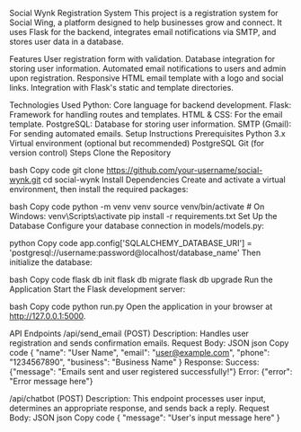 Social Wynk Registration System
This project is a registration system for Social Wing, a platform designed to help businesses grow and connect. It uses Flask for the backend, integrates email notifications via SMTP, and stores user data in a database.

Features
User registration form with validation.
Database integration for storing user information.
Automated email notifications to users and admin upon registration.
Responsive HTML email template with a logo and social links.
Integration with Flask's static and template directories.

Technologies Used
Python: Core language for backend development.
Flask: Framework for handling routes and templates.
HTML & CSS: For the email template.
PostgreSQL: Database for storing user information.
SMTP (Gmail): For sending automated emails.
Setup Instructions
Prerequisites
Python 3.x
Virtual environment (optional but recommended)
PostgreSQL 
Git (for version control)
Steps
Clone the Repository

bash
Copy code
git clone https://github.com/your-username/social-wynk.git
cd social-wynk
Install Dependencies Create and activate a virtual environment, then install the required packages:

bash
Copy code
python -m venv venv
source venv/bin/activate  # On Windows: venv\Scripts\activate
pip install -r requirements.txt
Set Up the Database Configure your database connection in models/models.py:

python
Copy code
app.config['SQLALCHEMY_DATABASE_URI'] = 'postgresql://username:password@localhost/database_name'
Then initialize the database:

bash
Copy code
flask db init
flask db migrate
flask db upgrade
Run the Application Start the Flask development server:

bash
Copy code
python run.py
Open the application in your browser at http://127.0.0.1:5000.

API Endpoints
/api/send_email (POST)
Description: Handles user registration and sends confirmation emails.
Request Body: JSON
json
Copy code
{
  "name": "User Name",
  "email": "user@example.com",
  "phone": "1234567890",
  "business": "Business Name"
}
Response:
Success: {"message": "Emails sent and user registered successfully!"}
Error: {"error": "Error message here"}


/api/chatbot (POST)
Description: This endpoint processes user input, determines an appropriate response, and sends back a reply.
Request Body: JSON
json
Copy code
{
  "message": "User's input message here"
}
